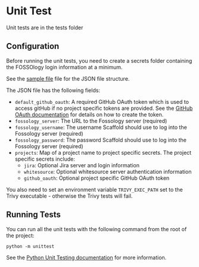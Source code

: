 # Unit Test

Unit tests are in the tests folder

## Configuration

Before running the unit tests, you need to create a secrets folder containing the FOSSOlogy login information at a minimum.

See the [sample file](./sample-scaffold-secrets.json) file for the JSON file structure.

The JSON file has the following fields:
* `default_github_oauth`: A required GitHub OAuth token which is used to access gitHub if no project specific tokens are provided.  See the [GitHub OAuth documentation](https://docs.github.com/en/developers/apps/building-oauth-apps/authorizing-oauth-apps) for details on how to create the token.
* `fossology_server`: The URL to the Fossology server (required)
* `fossology_username`: The username Scaffold should use to log into the Fossology server (required)
* `fossology_password`: The password Scaffold should use to log into the Fossology server (required)
* `projects`: Map of a project name to project specific secrets.  The project specific secrets include:
  * `jira`: Optional Jira server and login information
  * `whitesource`: Optional whitesource server authentication information
  * `github_oauth`: Optional project specific GitHub OAuth token
  
You also need to set an environment variable `TRIVY_EXEC_PATH` set to the Trivy executable - otherwise the Trivy tests will fail.

## Running Tests

You can run all the unit tests with the following command from the root of the project:

```
python -m unittest
```

See the [Python Unit Testing documentation](https://docs.python.org/3/library/unittest.html) for more information.